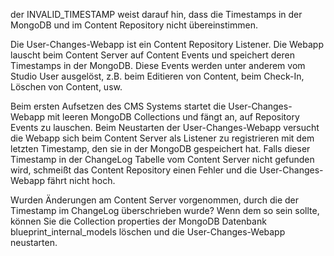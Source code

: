 
der INVALID_TIMESTAMP weist darauf hin, dass die Timestamps in der MongoDB und im Content Repository nicht übereinstimmen.

Die User-Changes-Webapp ist ein Content Repository Listener. Die Webapp lauscht beim Content Server auf Content Events und speichert deren Timestamps in der MongoDB. Diese Events werden unter anderem vom Studio User ausgelöst, z.B. beim Editieren von Content, beim Check-In, Löschen von Content, usw.

Beim ersten Aufsetzen des CMS Systems startet die User-Changes-Webapp mit leeren MongoDB Collections und fängt an, auf Repository Events zu lauschen. Beim Neustarten der User-Changes-Webapp versucht die Webapp sich beim Content Server als Listener zu registrieren mit dem letzten Timestamp, den sie in der MongoDB gespeichert hat. Falls dieser Timestamp in der ChangeLog Tabelle vom Content Server nicht gefunden wird, schmeißt das Content Repository einen Fehler und die User-Changes-Webapp fährt nicht hoch.

Wurden Änderungen am Content Server vorgenommen, durch die der Timestamp im ChangeLog überschrieben wurde? Wenn dem so sein sollte, können Sie die Collection properties der MongoDB Datenbank blueprint_internal_models löschen und die User-Changes-Webapp neustarten.
